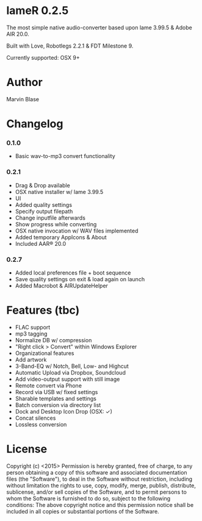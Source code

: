 # lameR 0.2.5
The most simple native audio-converter based upon lame 3.99.5 &amp; Adobe AIR 20.0.

Built with Love, Robotlegs 2.2.1 & FDT Milestone 9.

Currently supported: OSX 9+

# Author
Marvin Blase

# Changelog
### 0.1.0
- Basic wav-to-mp3 convert functionality

### 0.2.1
- Drag & Drop available
- OSX native installer w/ lame 3.99.5 
- UI
- Added quality settings 
- Specify output filepath
- Change inputfile afterwards
- Show progress while converting
- OSX native invocation w/ WAV files implemented 
- Added temporary AppIcons & About
- Included AAR® 20.0

### 0.2.7
- Added local preferences file + boot sequence
- Save quality settings on exit & load again on launch
- Added Macrobot & AIRUpdateHelper

# Features (tbc)
- FLAC support
- mp3 tagging
- Normalize DB w/ compression
- "Right click > Convert" within Windows Explorer
- Organizational features 
- Add artwork
- 3-Band-EQ w/ Notch, Bell, Low- and Highcut
- Automatic Upload via Dropbox, Soundcloud
- Add video-output support with still image
- Remote convert via Phone
- Record via USB w/ fixed settings
- Sharable templates and settings
- Batch conversion via directory list
- Dock and Desktop Icon Drop (OSX: ✓)
- Concat silences
- Lossless conversion

# License
Copyright (c) <2015> Permission is hereby granted, free of charge, to any person obtaining a copy of this software and associated documentation files (the "Software"), to deal in the Software without restriction, including without limitation the rights to use, copy, modify, merge, publish, distribute, sublicense, and/or sell copies of the Software, and to permit persons to whom the Software is furnished to do so, subject to the following conditions: The above copyright notice and this permission notice shall be included in all copies or substantial portions of the Software.
